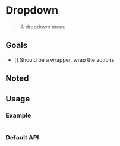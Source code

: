 # Dropdown

> A dropdown menu

## Goals

 * [] Should be a wrapper, wrap the actions

## Noted


## Usage

### Example

```html
```


### Default API
```javascript
```
